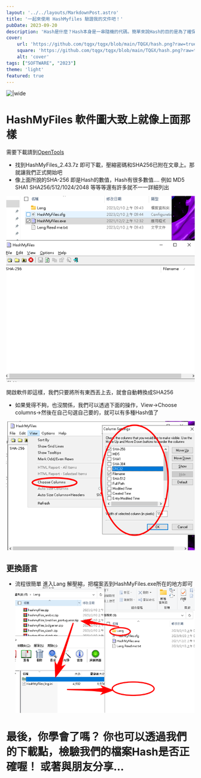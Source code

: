 ```yaml
---
layout: '../../layouts/MarkdownPost.astro'
title: '一起來使用 HashMyfiles 驗證我的文件吧！'
pubDate: 2023-09-20
description: 'Hash是什麼？Hash本身是一串隨機的代碼。簡單來說Hash的目的是為了確保文件到對方手上，是正確的。沒有被第三方所竄改。'
cover:
    url: 'https://github.com/tqgx/tqgx/blob/main/TQGX/hash.png?raw=true'
    square: 'https://github.com/tqgx/tqgx/blob/main/TQGX/hash.png?raw=true'
    alt: 'cover'
tags: ["SOFTWARE", "2023"] 
theme: 'light'
featured: true
---
```


![|wide](https://github.com/tqgx/tqgx/blob/main/TQGX/hash.png?raw=true)

# HashMyFiles 軟件圖大致上就像上面那樣
需要下載請到[OpenTools](https://github.com/tqgx/OpenTools/releases/tag/Database-All-Tools) 
- 找到HashMyFiles_2.43.7z 即可下載，壓縮密碼和SHA256已附在文章上。那就讓我們正式開始吧
- 像上面所說的SHA-256 即是Hash的數值，Hash有很多數值.... 例如 MD5 SHA1 SHA256/512/1024/2048 等等等還有許多就不一一詳細列出

![|inline](https://github.com/tqgx/tqgx/blob/main/TQGX/hash2.png?raw=true)

開啟軟件即這樣，我們只要將所有東西丟上去，就會自動轉換成SHA256
- 如果覺得不夠，也沒關係，我們可以透過下面的操作，View→Choose columns→然後在自己句選自己要的，就可以有多種Hash值了

![|inline](https://github.com/tqgx/tqgx/blob/main/TQGX/hash3.png?raw=true)

## 更換語言
- 流程很簡單 進入Lang 解壓縮，把檔案丟到HashMyFiles.exe所在的地方即可
![|inline](https://github.com/tqgx/tqgx/blob/main/TQGX/hash4.png?raw=true)


# 最後，你學會了嗎？ 你也可以透過我們的下載點，檢驗我們的檔案Hash是否正確喔！ 或著與朋友分享...